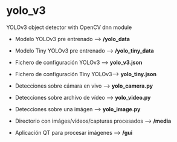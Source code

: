 # yolo_v3
YOLOv3 object detector with OpenCV dnn module

- Modelo YOLOv3 pre entrenado --> **/yolo_data**

- Modelo Tiny YOLOv3 pre entrenado --> **/yolo_tiny_data**

- Fichero de configuración YOLOv3 --> **yolo_v3.json**

- Fichero de configuración Tiny YOLOv3--> **yolo_tiny.json**
  
- Detecciones sobre cámara en vivo --> **yolo_camera.py**

- Detecciones sobre archivo de vídeo --> **yolo_video.py**

- Detecciones sobre una imágen --> **yolo_image.py**
 
- Directorio con imáges/vídeos/capturas procesados --> **/media**

- Aplicación QT para procesar imágenes --> **/gui**

